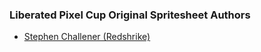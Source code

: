 ### Liberated Pixel Cup Original Spritesheet Authors

- [Stephen Challener (Redshrike)](https://opengameart.org/user/47)
